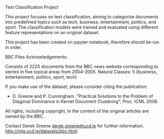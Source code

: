 Text Classification Project

This project focuses on text classification, aiming to categorize documents into predefined topics such as tech, business, entertainment, politics, and sport. The classification models were trained and evaluated using different feature representations on an original dataset.

This project has been created on jupyter notebook, therefore should be run in order.

BBC Files Acknowledgements:

Consists of 2225 documents from the BBC news website corresponding to stories in five topical areas from 2004-2005.
Natural Classes: 5 (business, entertainment, politics, sport, tech)

If you make use of the dataset, please consider citing the publication: 
- D. Greene and P. Cunningham. "Practical Solutions to the Problem of Diagonal Dominance in Kernel Document Clustering", Proc. ICML 2006.

All rights, including copyright, in the content of the original articles are owned by the BBC.

Contact Derek Greene <derek.greene@ucd.ie> for further information.
http://mlg.ucd.ie/datasets/bbc.html


